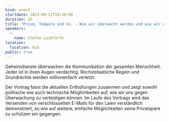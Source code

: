 ```yaml
---
kind: event
startdate: 2013-09-12T19:30:00
duration: 2h
title: "Prism, Tempora und Co. - Wie wir überwacht werden und wie wir uns verteidigen können"
speakers:
  -
    name: Stefan Leibfarth
location:
  location: bib
public: true
---
```

Geheimdienste überwachen die Kommunikation der gesamten Menschheit.
Jeder ist in ihren Augen verdächtig. Rechststaatliche Regeln und
Grundrechte werden millionenfach verletzt.

Der Vortrag fasst die aktuellen Enthüllungen zusammen und zeigt sowohl
politische wie auch technische Möglichkeiten auf, wie wir uns gegen
Überwachung zu verteidigen können. Im Laufe des Vortrags wird das
Versenden von verschlüsselten E-Mails für den Laien verständlich
demonstriert, so wie auf weitere, einfache Möglichkeiten seine
Privatspäre zu schützen ein gegangen.

